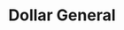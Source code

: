 ---
title: "Dollar General"
url: /chicago/dollar-general-south-kedzie-avenue/
shop: variety store
---